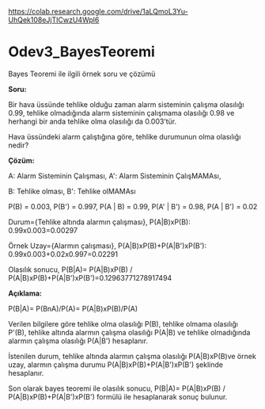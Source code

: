 https://colab.research.google.com/drive/1aLQmoL3Yu-UhQek108eJjTICwzU4Wpl6
# Odev3_BayesTeoremi
Bayes Teoremi ile ilgili örnek soru ve çözümü

**Soru:**

Bir hava üssünde tehlike olduğu zaman alarm sisteminin çalışma olasılığı 0.99, tehlike olmadığında alarm sisteminin çalışmama olasılığı 0.98 ve herhangi bir anda tehlike olma olasılığı da 0.003’tür. 

Hava üssündeki alarm çalıştığına göre, tehlike durumunun olma olasılığı nedir?

**Çözüm:**

A: Alarm Sisteminin Çalışması,  A': Alarm Sisteminin ÇalışMAMAsı, 

B: Tehlike olması, B': Tehlike olMAMAsı
   
P(B) = 0.003, P(B') = 0.997, P(A | B) = 0.99, P(A' | B') = 0.98, P(A | B') = 0.02

Durum={Tehlike altında alarmın çalışması},   P(A|B)xP(B): 0.99x0.003=0.00297

Örnek Uzay={Alarmın çalışması},   P(A|B)xP(B)+P(A|B')xP(B'): 0.99x0.003+0.02x0.997=0.02291

Olasılık sonucu,    P(B|A)= P(A|B)xP(B) / P(A|B)xP(B)+P(A|B')xP(B')=0.12963771278917494

**Açıklama:**

P(B|A)= P(BnA)/P(A)= P(A|B)xP(B)/P(A)

Verilen bilgilere göre tehlike olma olasılığı P(B), tehlike olmama olasılığı P'(B), tehlike altında alarmın çalışma olasılığı P(A|B) ve tehlike olmadığında alarmın çalışma olasılığı P(A|B') hesaplanır.

İstenilen durum, tehlike altında alarmın çalışma olasılığı P(A|B)xP(B)ve örnek uzay, alarmın çalışma durumu P(A|B)xP(B)+P(A|B')xP(B') şeklinde hesaplanır.

Son olarak bayes teoremi ile olasılık sonucu, P(B|A)= P(A|B)xP(B) / P(A|B)xP(B)+P(A|B')xP(B') formülü ile hesaplanarak sonuç bulunur.
